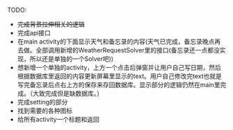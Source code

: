 TODO:
- ~~完成背景拉伸相关的逻辑~~ 
- 完成api接口
- 在main activity的下面显示天气和备忘录的内容(天气已完成，备忘录晚点再去做。全部调用新增的WeatherRequestSolver里的接口(备忘录还一点都没实现，所以还是单独的一个Solver吧))
- 想新增一个单独的activity，上方一个点击后弹窗并让用户自己写日期，然后根据数据库里返回的内容更新屏幕里显示的text。用户自己修改完text也就是写完备忘录后点右上方的保存来存回数据库。显示部分的逻辑仍然在main里完成。（大致完成但是缺数据库。）
- 完成setting的部分
- 找到需要的各种图标
- 给所有activity一个标题和返回

